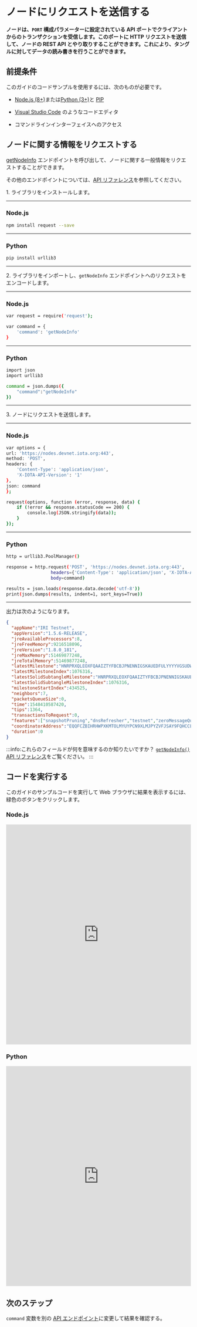 # ノードにリクエストを送信する
<!-- # Send requests to a node -->

**ノードは、`PORT` 構成パラメーターに設定されている API ポートでクライアントからのトランザクションを受信します。このポートに HTTP リクエストを送信して、ノードの REST API とやり取りすることができます。これにより、タングルに対してデータの読み書きを行うことができます。**
<!-- **Nodes wait to receive transactions from clients on the API port that's set in the `PORT` configuration parameter. You can send HTTP requests to this port to interact with a node's REST API, which allows you to read/write data to the Tangle.** -->

## 前提条件
<!-- ## Prerequisites -->

このガイドのコードサンプルを使用するには、次のものが必要です。
<!-- To use the code samples in this guide, you must have the following: -->

- [Node.js (8+)](https://nodejs.org/en/)または[Python (3+)](https://www.python.org/downloads/)と [PIP](https://pip.pypa.io/en/stable/installing/)
<!-- - [Node.js (8+)](https://nodejs.org/en/) or [Python (3+)](https://www.python.org/downloads/) and [PIP](https://pip.pypa.io/en/stable/installing/) -->
- [Visual Studio Code](https://code.visualstudio.com/Download) のようなコードエディタ
<!-- - A code editor such as [Visual Studio Code](https://code.visualstudio.com/Download) -->
- コマンドラインインターフェイスへのアクセス
<!-- - Access to a command-line interface -->

## ノードに関する情報をリクエストする
<!-- ## Request information about the node -->

[getNodeInfo](../references/api-reference.md#getnodeinfo) エンドポイントを呼び出して、ノードに関する一般情報をリクエストすることができます。
<!-- You can call the [getNodeInfo](../references/api-reference.md#getnodeinfo) endpoint to request general information about the node. -->

その他のエンドポイントについては、[API リファレンス](../references/api-reference.md)を参照してください。
<!-- For more endpoints, see the [API reference](../references/api-reference.md). -->

1\. ライブラリをインストールします。
<!-- 1\. Install the libraries -->

--------------------
### Node.js

```bash
npm install request --save
```
---
### Python

```bash
pip install urllib3
```
--------------------

2\. ライブラリをインポートし、`getNodeInfo` エンドポイントへのリクエストをエンコードします。
<!-- 2\. Import the libraries and encode a request to the `getNodeInfo` endpoint -->

--------------------
### Node.js

```bash
var request = require('request');

var command = {
    'command': 'getNodeInfo'
}
```
---
### Python

```bash
import json
import urllib3

command = json.dumps({
    "command":"getNodeInfo"
})
```
--------------------

3\. ノードにリクエストを送信します。
<!-- 3\. Send the request to the node -->

--------------------
### Node.js

```bash
var options = {
url: 'https://nodes.devnet.iota.org:443',
method: 'POST',
headers: {
    'Content-Type': 'application/json',
    'X-IOTA-API-Version': '1'
},
json: command
};

request(options, function (error, response, data) {
    if (!error && response.statusCode == 200) {
        console.log(JSON.stringify(data));
    }
});
```
---
### Python

```bash
http = urllib3.PoolManager()

response = http.request('POST', 'https://nodes.devnet.iota.org:443',
                 headers={'Content-Type': 'application/json', 'X-IOTA-API-Version': '1'},
                 body=command)

results = json.loads(response.data.decode('utf-8'))
print(json.dumps(results, indent=1, sort_keys=True))
```
--------------------

出力は次のようになります。
<!-- The output should display something like the following: -->

```json
{
  "appName":"IRI Testnet",
  "appVersion":"1.5.6-RELEASE",
  "jreAvailableProcessors":8,
  "jreFreeMemory":9216518096,
  "jreVersion":"1.8.0_181",
  "jreMaxMemory":51469877248,
  "jreTotalMemory":51469877248,
  "latestMilestone":"HNRPRXQLEOXFQAAIZTYFBCBJPNENNIGSKAUEDFULYYYYVGSUDWLYZVNZTPTFV9OCP9DAMNVJ9JYMOA999",
  "latestMilestoneIndex":1076316,
  "latestSolidSubtangleMilestone":"HNRPRXQLEOXFQAAIZTYFBCBJPNENNIGSKAUEDFULYYYYVGSUDWLYZVNZTPTFV9OCP9DAMNVJ9JYMOA999",
  "latestSolidSubtangleMilestoneIndex":1076316,
  "milestoneStartIndex":434525,
  "neighbors":7,
  "packetsQueueSize":0,
  "time":1548410587420,
  "tips":1364,
  "transactionsToRequest":0,
  "features":["snapshotPruning","dnsRefresher","testnet","zeroMessageQueue","tipSolidification","RemotePOW"],
  "coordinatorAddress":"EQQFCZBIHRHWPXKMTOLMYUYPCN9XLMJPYZVFJSAY9FQHCCLWTOLLUGKKMXYFDBOOYFBLBI9WUEILGECYM",
  "duration":0
}
```

:::info:これらのフィールドが何を意味するのか知りたいですか？
[`getNodeInfo()` API リファレンス](root://node-software/0.1/iri/references/api-reference.md#getnodeinfo)をご覧ください。
:::
<!-- :::info:Want to know what these fields mean? -->
<!-- [Take a look at the `getNodeInfo()` API reference](root://node-software/0.1/iri/references/api-reference.md#getnodeinfo). -->
<!-- ::: -->

## コードを実行する
<!-- ## Run the code -->

このガイドのサンプルコードを実行して Web ブラウザに結果を表示するには、緑色のボタンをクリックします。
<!-- Click the green button to run the sample code in this guide and see the results in the web browser. -->

### Node.js

<iframe height="600px" width="100%" src="https://repl.it/@jake91/Interact-with-a-node-Nodejs?lite=true" scrolling="no" frameborder="no" allowtransparency="true" allowfullscreen="true" sandbox="allow-forms allow-pointer-lock allow-popups allow-same-origin allow-scripts allow-modals"></iframe>

### Python

<iframe height="600px" width="100%" src="https://repl.it/@jake91/Interact-with-a-node?lite=true" scrolling="no" frameborder="no" allowtransparency="true" allowfullscreen="true" sandbox="allow-forms allow-pointer-lock allow-popups allow-same-origin allow-scripts allow-modals"></iframe>

## 次のステップ
<!-- ## Next steps -->

`command` 変数を別の [API エンドポイント](../references/api-reference.md)に変更して結果を確認する。
<!-- Change the `command` variable to a different [API endpoint](../references/api-reference.md) and see the results. -->
